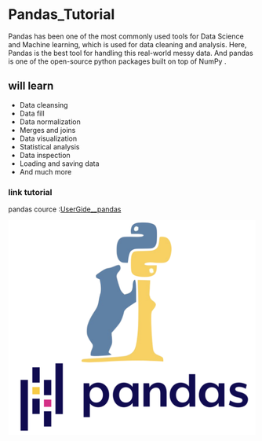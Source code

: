 # Pandas_Tutorial

Pandas has been one of the most commonly used tools for Data Science and Machine learning, which is used for data cleaning and analysis. Here, Pandas is the best tool for handling this real-world messy data. And pandas is one of the open-source python packages built on top of NumPy . 

## will learn
* Data cleansing
* Data fill
* Data normalization
* Merges and joins
* Data visualization
* Statistical analysis
* Data inspection
* Loading and saving data
* And much more

### link tutorial

pandas cource :[UserGide__pandas](https://pandas.pydata.org/docs/user_guide/index.html)


<img src = "https://raw.githubusercontent.com/earthinversion/earthinversion-images/main/images/pandas-python.png" width = "1500" hight = "1400">

